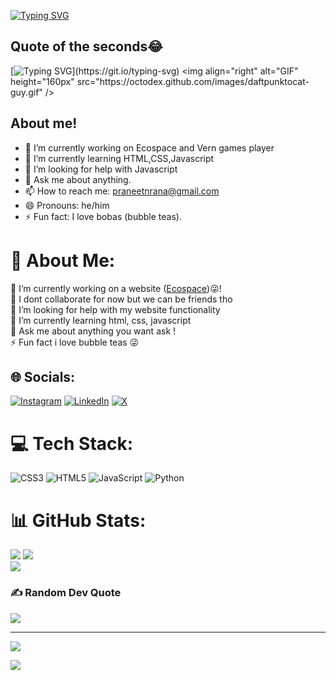 [![Typing SVG](https://readme-typing-svg.herokuapp.com?font=Fira+Code&size=24&duration=2000&pause=3000&color=B61AF7&background=29FF0000&vCenter=true&random=true&width=435&lines=Hi+there!+I+am+Praneet.%F0%9F%98%8A)](https://git.io/typing-svg)
## Quote of the seconds😂
[![Typing SVG](https://readme-typing-svg.herokuapp.com?font=Fira+Code&size=17&pause=1000&color=B61AF7&background=29FF0000&vCenter=true&random=true&width=435&lines=The+biggest+risk+is+not+taking+any+risk.;Talk+is+cheap.+Show+me+the+code!;A+commit+a+day+keeps+a+girlfriend+away.)](https://git.io/typing-svg)
<img align="right" alt="GIF" height="160px" src="https://octodex.github.com/images/daftpunktocat-guy.gif" />
## About me!
- 🔭 I’m currently working on Ecospace and Vern games player
- 🌱 I’m currently learning HTML,CSS,Javascript
- 🤔 I’m looking for help with Javascript
- 💬 Ask me about anything.
- 📫 How to reach me: praneetnrana@gmail.com
- 😄 Pronouns: he/him
- ⚡ Fun fact: I love bobas (bubble teas).
# 💫 About Me:
🔭 I’m currently working on a website (<a href="https://praneet1503.github.io/Ecospace/">Ecospace</a>)😜!<br>👯 I dont collaborate for now but we can be friends tho <br>🤝 I’m looking for help with my website functionality<br>🌱 I’m currently learning html, css, javascript<br>💬 Ask me about anything you want ask !<br>⚡ Fun fact i love bubble teas 😜


## 🌐 Socials:
[![Instagram](https://img.shields.io/badge/Instagram-%23E4405F.svg?logo=Instagram&logoColor=white)](https://instagram.com/praneet_1503) [![LinkedIn](https://img.shields.io/badge/LinkedIn-%230077B5.svg?logo=linkedin&logoColor=white)](https://linkedin.com/in/praneetnrana) [![X](https://img.shields.io/badge/X-black.svg?logo=X&logoColor=white)](https://x.com/praneetrana15) 

# 💻 Tech Stack:
![CSS3](https://img.shields.io/badge/css3-%231572B6.svg?style=for-the-badge&logo=css3&logoColor=white) ![HTML5](https://img.shields.io/badge/html5-%23E34F26.svg?style=for-the-badge&logo=html5&logoColor=white) ![JavaScript](https://img.shields.io/badge/javascript-%23323330.svg?style=for-the-badge&logo=javascript&logoColor=%23F7DF1E) ![Python](https://img.shields.io/badge/python-3670A0?style=for-the-badge&logo=python&logoColor=ffdd54)
# 📊 GitHub Stats:
![](https://github-readme-stats.vercel.app/api?username=praneet1503&theme=ambient_gradient&hide_border=false&include_all_commits=true&count_private=true)
![](https://github-readme-streak-stats.herokuapp.com/?user=praneet1503&theme=ambient_gradient&hide_border=false)<br/>
![](https://github-readme-stats.vercel.app/api/top-langs/?username=praneet1503&theme=ambient_gradient&hide_border=false&include_all_commits=true&count_private=true&layout=compact)

### ✍️ Random Dev Quote
![](https://quotes-github-readme.vercel.app/api?type=horizontal&theme=radical)

---
[![](https://visitcount.itsvg.in/api?id=praneet3105&icon=2&color=0)](https://visitcount.itsvg.in)

![](https://www.codewars.com/users/praneet15/badges/small)
